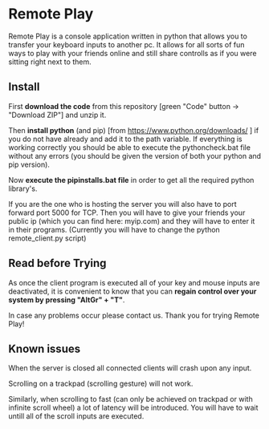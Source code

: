 # Remote Play

Remote Play is a console application written in python that allows you to transfer your keyboard inputs to another pc.
It allows for all sorts of fun ways to play with your friends online and still share controlls as if you were sitting right next to them.


## Install

First **download the code** from this repository [green "Code" button -> "Download ZIP"] and unzip it.

Then **install python** (and pip) [from https://www.python.org/downloads/ ] if you do not have already and add it to the path variable.
If everything is working correctly you should be able to execute the pythoncheck.bat file without any errors (you should be given the version of both your python and pip version).

Now **execute the pipinstalls.bat file** in order to get all the required python library's.

If you are the one who is hosting the server you will also have to port forward port 5000 for TCP.
Then you will have to give your friends your public ip (which you can find here: myip.com) and they will have to enter it in their programs. 
(Currently you will have to change the python remote_client.py script)


## Read before Trying

As once the client program is executed all of your key and mouse inputs are deactivated,
it is convenient to know that you can **regain control over your system by pressing "AltGr" + "T"**. 

In case any problems occur please contact us. Thank you for trying Remote Play!

## Known issues 

When the server is closed all connected clients will crash upon any input.

Scrolling on a trackpad (scrolling gesture) will not work.

Similarly, when scrolling to fast (can only be achieved on trackpad or with infinite scroll wheel) a lot of latency will be introduced. You will have to wait untill all of the scroll inputs are executed.
